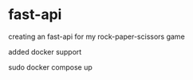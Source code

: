 # fast-api
creating an fast-api for my rock-paper-scissors game

added docker support

sudo docker compose up